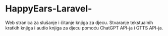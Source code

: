 # HappyEars-Laravel-
Web stranica za slušanje i čitanje knjiga za djecu.
Stvaranje tekstualnih kratkih knjiga i audio knjiga za djecu pomoću ChatGPT API-ja i GTTS API-ja.
